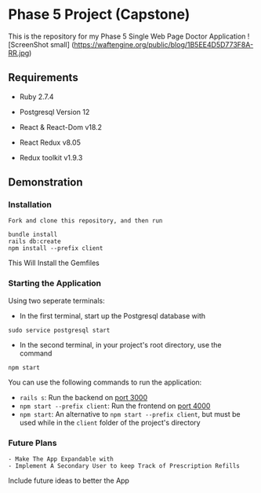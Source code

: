 # Phase 5 Project (Capstone)

This is the repository for my Phase 5 Single Web Page Doctor Application 
![ScreenShot small] (https://waftengine.org/public/blog/1B5EE4D5D773F8A-RR.jpg) 

## Requirements

* Ruby 2.7.4

* Postgresql Version 12

* React & React-Dom v18.2

* React Redux v8.05

* Redux toolkit v1.9.3

## Demonstration


### Installation
    Fork and clone this repository, and then run
```
bundle install
rails db:create
npm install --prefix client
```
This Will Install the Gemfiles

### Starting the Application
Using two seperate terminals:

- In the first terminal, start up the Postgresql database with
```
sudo service postgresql start
```

- In the second terminal, in your project's root directory, use the command
```
npm start
```

You can use the following commands to run the application: 
- `rails s`: Run the backend on [port 3000](http://localhost:3000)
- `npm start --prefix client`: Run the frontend on [port 4000](http://localhost:4000)
- `npm start`: An alternative to `npm start --prefix client`, but must be used while in the `client` folder of the project's directory

### Future Plans 
    - Make The App Expandable with 
    - Implement A Secondary User to keep Track of Prescription Refills
    
Include future ideas to better the App